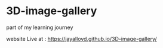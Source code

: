# 3D-image-gallery

part of my learning journey

website Live at : https://jayalloyd.github.io/3D-image-gallery/

